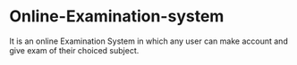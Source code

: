 # Online-Examination-system

It is an online Examination System in which any user can make account and give exam of their choiced subject.
